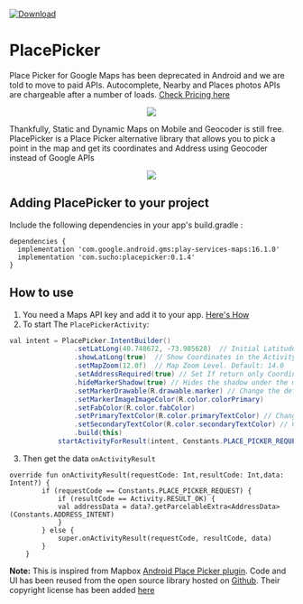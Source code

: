  [ ![Download](https://api.bintray.com/packages/suchox/Android/com.sucho.placepicker/images/download.svg) ](https://bintray.com/suchox/Android/com.sucho.placepicker/_latestVersion)

# PlacePicker
Place Picker for Google Maps has been deprecated in Android and we are told to move to paid APIs. Autocomplete, Nearby and Places photos APIs are chargeable after a number of loads. [Check Pricing here](https://cloud.google.com/maps-platform/pricing/sheet/)

<p align="center"><img src="https://github.com/suchoX/PlacePicker/blob/master/screens/place_picker_deprecated.png"></p>

Thankfully, Static and Dynamic Maps on Mobile and Geocoder is still free. PlacePicker is a Place Picker alternative library that allows you to pick a point in the map and get its coordinates and Address using Geocoder instead of Google APIs

<p align="center"><img src="https://github.com/suchoX/PlacePicker/blob/master/screens/demo.gif"></p>

## Adding PlacePicker to your project

Include the following dependencies in your app's build.gradle :

```
dependencies {
  implementation 'com.google.android.gms:play-services-maps:16.1.0'
  implementation 'com.sucho:placepicker:0.1.4'
}
```


## How to use

1. You need a Maps API key and add it to your app. [Here's How](https://developers.google.com/maps/documentation/android-sdk/signup)
2. To start The `PlacePickerActivity`:

``` java
val intent = PlacePicker.IntentBuilder()
                .setLatLong(40.748672, -73.985628)  // Initial Latitude and Longitude the Map will load into
                .showLatLong(true)  // Show Coordinates in the Activity
                .setMapZoom(12.0f)  // Map Zoom Level. Default: 14.0
                .setAddressRequired(true) // Set If return only Coordinates if cannot fetch Address for the coordinates. Default: True
                .hideMarkerShadow(true) // Hides the shadow under the map marker. Default: False
                .setMarkerDrawable(R.drawable.marker) // Change the default Marker Image
                .setMarkerImageImageColor(R.color.colorPrimary)
                .setFabColor(R.color.fabColor)
                .setPrimaryTextColor(R.color.primaryTextColor) // Change text color of Shortened Address
                .setSecondaryTextColor(R.color.secondaryTextColor) // Change text color of full Address
                .build(this)
            startActivityForResult(intent, Constants.PLACE_PICKER_REQUEST)
```
3. Then get the data `onActivityResult`
```
override fun onActivityResult(requestCode: Int,resultCode: Int,data: Intent?) {
        if (requestCode == Constants.PLACE_PICKER_REQUEST) {
            if (resultCode == Activity.RESULT_OK) {
            val addressData = data?.getParcelableExtra<AddressData>(Constants.ADDRESS_INTENT)
            }
        } else {
            super.onActivityResult(requestCode, resultCode, data)
        }
    }
```

**Note:** This is inspired from Mapbox [Android Place Picker plugin](https://docs.mapbox.com/android/plugins/examples/place-picker/). Code and UI has been reused from the open source library hosted on [Github](https://github.com/mapbox/mapbox-plugins-android). Their copyright license has been added [here](https://github.com/suchoX/PlacePicker/blob/master/LICENSE)
